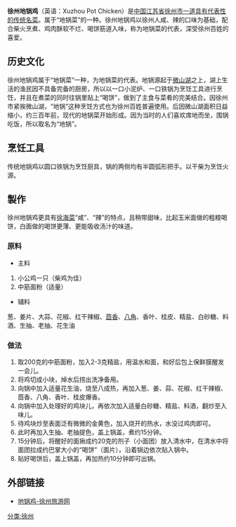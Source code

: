 **徐州地锅鸡**（英语：Xuzhou Pot Chicken）是[中国](https://zh.wikipedia.org/wiki/中国 "wikilink")[江苏省](../Page/江苏省.md "wikilink")[徐州市一道具有代表性的传统名菜](https://zh.wikipedia.org/wiki/徐州市 "wikilink")。属于“地锅菜”的一种。徐州地锅鸡以徐州人咸、辣的口味为基础，配合柴火烹煮、鸡肉酥软不烂、喝饼筋道入味，称为地锅菜的代表，深受徐州百姓的喜爱。

## 历史文化

徐州地锅鸡属于“地锅菜”一种，为地锅菜的代表。地锅源起于[微山湖](../Page/微山湖.md "wikilink")之上，湖上生活的渔民因不具备完备的厨房，所以以一口小泥炉、一口铁锅为烹饪工具进行烹饪，并且在煮菜的同时往锅里贴上“喝饼”，做到了主食与菜肴的完美结合。因徐州市紧挨微山湖，“地锅”这种烹饪方式也为徐州百姓普遍使用。后因微山湖面积日益缩小，约三百年前，现代的地锅菜开始形成。因为当时的人们喜欢席地而坐，围锅吃饭，所以取名为“地锅”。

## 烹饪工具

传统地锅鸡以圆口铁锅为烹饪厨具，锅的两侧均有半圆弧形把手。以干柴为烹饪火源。

## 製作

徐州地锅鸡更具有[徐海菜](https://zh.wikipedia.org/wiki/徐海菜 "wikilink")“咸”、“辣”的特点，且稍带甜味，比起玉米面做的粗粮喝饼，白面做的喝饼更薄、更能吸收汤汁的味道。

### 原料

  - 主料

<!-- end list -->

1.  小公鸡一只（柴鸡为佳）
2.  中筋面粉（适量）

<!-- end list -->

  - 辅料

葱、姜片、大蒜、花椒、红干辣椒、[茴香](../Page/茴香.md "wikilink")、[八角](../Page/八角.md "wikilink")、香叶、桂皮、精盐、白砂糖、料酒、生抽、老抽、花生油

### 做法

1.  取200克的中筋面粉，加入2-3克精盐，用温水和面，和好后包上保鲜膜醒发一会儿。
2.  将鸡切成小块，焯水后捞出洗净备用。
3.  向锅中加入适量花生油，烧至八成热，再加入葱、姜、蒜、花椒、红干辣椒、茴香、八角、香叶、桂皮爆香。
4.  向锅中加入处理好的鸡块儿，再依次加入适量白砂糖、精盐、料酒，翻炒至入味儿。
5.  待鸡块炒至表面泛有微微的金黄色，加入烧开的热水，水没过鸡肉即可。
6.  此时再加入生抽、老抽提色，盖上锅盖，煮约15分钟。
7.  15分钟后，将醒好的面揪成约20克的剂子（小面团）放入清水中，在清水中将面团拉成约巴掌大小的“喝饼”（面片），沿着锅边依次贴入锅中。
8.  贴好喝饼后，盖上锅盖，再加热约10分钟即可出锅。

## 外部链接

  - [地锅鸡-徐州旅游网](http://www.xzta.com/merchant/148.html)

[分类:徐州](https://zh.wikipedia.org/wiki/分类:徐州 "wikilink")